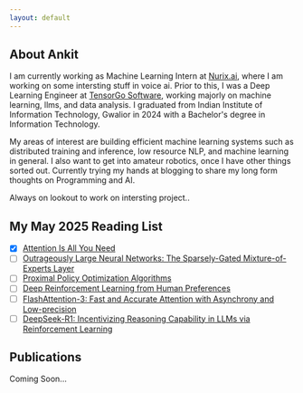 ```yaml
---
layout: default
---
```


## About Ankit
I am currently working as Machine Learning Intern at [Nurix.ai](https://nurix.ai), where I am working on some intersting stuff in voice ai. Prior to this, I was a Deep Learning Engineer at [TensorGo Software](https://www.tensorgo.com/), working majorly on machine learning, llms, and data analysis. I graduated from Indian Institute of Information Technology, Gwalior in 2024 with a Bachelor's degree in Information Technology.

My areas of interest are building efficient machine learning systems such as distributed training and inference, low resource NLP, and machine learning in general. I also want to get into amateur robotics, once I have other things sorted out. Currently trying my hands at blogging to share my long form thoughts on Programming and AI.

Always on lookout to work on intersting project..

## My May 2025 Reading List

- [X] [Attention Is All You Need](https://lnkd.in/gF2X6HbE)
- [ ] [Outrageously Large Neural Networks: The Sparsely-Gated Mixture-of-Experts Layer](https://lnkd.in/gRDQpkzw)
- [ ] [Proximal Policy Optimization Algorithms](https://lnkd.in/g7NX8mPr)
- [ ] [Deep Reinforcement Learning from Human Preferences](https://lnkd.in/gDrDVMHG)
- [ ] [FlashAttention-3: Fast and Accurate Attention with Asynchrony and Low-precision](https://arxiv.org/abs/2407.08608)
- [ ] [DeepSeek-R1: Incentivizing Reasoning Capability in LLMs via Reinforcement Learning](https://arxiv.org/abs/2501.12948)

<!-- ### 2018
- [ ] [BERT: Pre-training of Deep Bidirectional Transformers for Language Understanding](https://lnkd.in/gfVWKUjJ)
- [ ] [Deep contextualized word representations (ELMo)](https://lnkd.in/gK3szKDM)
- [ ] [Improving Language Understanding by Generative Pre-Training (GPT)](https://lnkd.in/gbcJETKy)
- [ ] [SentencePiece: A simple and language independent subword tokenizer and detokenizer for Neural Text Processing](https://lnkd.in/g7B_xu9g)
- [ ] [Universal Language Model Fine-tuning for Text Classification (ULMFiT)](https://lnkd.in/guiMi8DE)

### 2019
- [ ] [Language Models are Unsupervised Multitask Learners (GPT-2)](https://lnkd.in/gYq2tVvr)
- [ ] [RoBERTa: A Robustly Optimized BERT Pretraining Approach](https://lnkd.in/gsvSJmh7)
- [ ] [DistilBERT, a distilled version of BERT: smaller, faster, cheaper and lighter](https://lnkd.in/gF5Z4A2y)
- [ ] [BART: Denoising Sequence-to-Sequence Pre-training for Natural Language Generation, Translation, and Comprehension](https://lnkd.in/ggqZdfmZ)
- [ ] [XLNet: Generalized Autoregressive Pretraining for Language Understanding](https://lnkd.in/gK4ENGFU)
- [ ] [Megatron-LM: Training Multi-Billion Parameter Language Models Using Model Parallelism](https://lnkd.in/gfEnnf7Y)
- [ ] [Generating Long Sequences with Sparse Transformers](https://lnkd.in/gjbsWemR)

### 2020
- [ ] [Reformer: The Efficient Transformer](https://lnkd.in/gz8_Ftkq)
- [ ] [Longformer: The Long-Document Transformer](https://lnkd.in/gNBJ9Qtc)
- [ ] [GShard: Scaling Giant Models with Conditional Computation and Automatic Sharding](https://lnkd.in/gJTFfgcm)
- [ ] [Retrieval-Augmented Generation for Knowledge-Intensive NLP Tasks](https://lnkd.in/gyS3BX7q)
- [ ] [Big Bird: Transformers for Longer Sequences](https://lnkd.in/gYZuKxKk)
- [ ] [GPT-3](https://lnkd.in/gFVBFQap)
- [ ] [Rethinking Attention with Performers](https://lnkd.in/gTtdQw7w)
- [ ] [T5](https://lnkd.in/gSNZnntD)
- [ ] [Measuring Massive Multitask Language Understanding](https://lnkd.in/geGYGgRx)
- [ ] [ZeRO (Zero Redundancy Optimizer)](https://lnkd.in/gp-bTGmM)
- [ ] [ELECTRA](https://lnkd.in/gC9QNxvA)
- [ ] [Scaling Laws](https://lnkd.in/gHvNumQd)

### 2021
- [ ] [RoFormer: Enhanced Transformer with Rotary Position Embedding](https://arxiv.org/abs/2104.09864)
- [ ] [Efficient Large-Scale Language Model Training on GPU Clusters Using Megatron-LM](https://arxiv.org/abs/2104.04473)
- [ ] [Transcending Scaling Laws with 0.1% Extra Compute](https://arxiv.org/abs/2210.11399)
- [ ] [Improving language models by retrieving from trillions of tokens](https://arxiv.org/abs/2112.04426)
- [ ] [LoRA](https://arxiv.org/abs/2106.09685)
- [ ] [Gopher](https://arxiv.org/abs/2112.11446)
- [ ] [Megatron-Turing NLG](https://arxiv.org/abs/2201.11990)

### 2022
- [ ] [EFFICIENTLY SCALING TRANSFORMER INFERENCE](https://arxiv.org/pdf/2211.05102)
- [ ] [Fast Inference from Transformers via Speculative Decoding](https://arxiv.org/abs/2211.17192)
- [ ] [Chinchilla](https://arxiv.org/abs/2203.15556)
- [ ] [Chain-of-thought prompting](https://arxiv.org/abs/2201.11903)
- [ ] [InstructGPT](https://arxiv.org/abs/2203.02155)
- [ ] [BLOOM](https://arxiv.org/abs/2211.05100)
- [ ] [Emergent Abilities of Large Language Models](https://arxiv.org/abs/2206.07682)
- [ ] [Flash Attention](https://arxiv.org/abs/2205.14135)
- [ ] [Grouped-query attention](https://arxiv.org/abs/2305.13245)
- [ ] [ALiBi position encoding](https://arxiv.org/abs/2108.12409)
- [ ] [DeepSpeed Inference: Enabling Efficient Inference of Transformer Models at Unprecedented Scale](https://arxiv.org/abs/2207.00032)
- [ ] [Red Teaming Language Models with Language Models](https://arxiv.org/abs/2202.03286)
- [ ] [HELM (Holistic Evaluation of Language Models)](https://arxiv.org/abs/2211.09110)
- [ ] [GPTQ](https://arxiv.org/abs/2210.17323)
- [ ] [Beyond the Imitation Game: Quantifying and extrapolating the capabilities of language models](https://arxiv.org/abs/2206.04615)

### 2023
- [ ] [LLaMA: Open and Efficient Foundation Language Models](https://arxiv.org/abs/2302.13971)
- [ ] [Llama 2: Open Foundation and Fine-Tuned Chat Models](https://arxiv.org/abs/2307.09288)
- [ ] [Efficient Memory Management for Large Language Model Serving with PagedAttention](https://arxiv.org/abs/2309.06180)
- [ ] [QLoRA: Efficient Finetuning of Quantized LLMs](https://arxiv.org/abs/2305.14314)
- [ ] [Parameter-Efficient Fine-Tuning Methods for Pretrained Language Models: A Critical Review and Assessment](https://arxiv.org/abs/2312.12148)
- [ ] [FlashAttention-2: Faster Attention with Better Parallelism and Work Partitioning](https://arxiv.org/abs/2307.08691)
- [ ] [AWQ: Activation-aware Weight Quantization for LLM Compression and Acceleration](https://arxiv.org/abs/2306.00978)
- [ ] [Generative Agents: Interactive Simulacra of Human Behavior](https://arxiv.org/abs/2304.03442)
- [ ] [Voyager: An Open-Ended Embodied Agent with Large Language Models](https://arxiv.org/abs/2305.16291)
- [ ] [Universal and Transferable Adversarial Attacks on Aligned Language Models](https://arxiv.org/abs/2307.15043)
- [ ] [Tree of Thoughts: Deliberate Problem Solving with Large Language Models](https://arxiv.org/abs/2305.10601)
- [ ] [WizardLM: Empowering Large Language Models to Follow Complex Instructions](https://arxiv.org/abs/2304.12244)
- [ ] [DeepSpeed-Chat: Easy, Fast and Affordable RLHF Training of ChatGPT-like Models at All Scales](https://arxiv.org/abs/2308.01320)
- [ ] [GPT-4](https://arxiv.org/abs/2303.08774)
- [ ] [Mistral 7b](https://arxiv.org/abs/2310.06825)
- [ ] [Direct Preference Optimization (DPO)](https://arxiv.org/abs/2305.18290)
- [ ] [PaLM 2](https://arxiv.org/abs/2305.10403)
- [ ] [LIMA](https://arxiv.org/abs/2305.11206)
- [ ] [Mamba](https://arxiv.org/abs/2312.00752)
- [ ] [LLaVA (Visual Instruction Tuning)](https://arxiv.org/abs/2304.08485)
- [ ] [Textbooks Are All You Need II: phi-1.5 technical report](https://arxiv.org/abs/2309.05463)
- [ ] [Qwen Technical Report](https://arxiv.org/abs/2309.16609)
- [ ] [Qwen-VL: A Versatile Vision-Language Model for Understanding, Localization, Text Reading, and Beyond](https://arxiv.org/abs/2308.12966)

### 2024
- [ ] [Chatbot Arena: An Open Platform for Evaluating LLMs by Human Preference](https://arxiv.org/abs/2403.04132)
- [ ] [TinyLlama: An Open-Source Small Language Model](https://arxiv.org/abs/2401.02385)
- [ ] [Jamba: A Hybrid Transformer-Mamba Language Model](https://arxiv.org/abs/2403.19887)
- [ ] [Qwen2-VL: Enhancing Vision-Language Model's Perception of the World at Any Resolution](https://arxiv.org/abs/2409.12191)

- [ ] [LLaMA 3](https://arxiv.org/abs/2407.21783) -->

## Publications
Coming Soon...